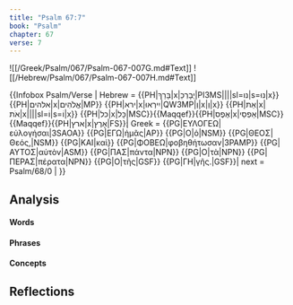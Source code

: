 ```yaml
---
title: "Psalm 67:7"
book: "Psalm"
chapter: 67
verse: 7
---
```

![[/Greek/Psalm/067/Psalm-067-007G.md#Text]]
![[/Hebrew/Psalm/067/Psalm-067-007H.md#Text]]

{{Infobox Psalm/Verse |
  Hebrew = {{PH|בָּרַךְ|x|יְבָרְכֵ|PI3MS||||sl=נו|s=נוּ|x}} {{PH|אלהים|x|אֱלֹהִים|MP}} {{PH|ירא|x|יִירְאוּ|QW3MP|וְ|x|וְ|x}} {{PH|אֵת|x|אֹת|x||||sl=וֹ|s=וֹ|x}} {{PH|כל|x|כָּל|MSC}}{{Maqqef}}{{PH|אֶפֶס|x|אַפְסֵי|MSC}}{{Maqqef}}{{PH|ארץ|x|אָרֶץ|FS}}׃|
  Greek = {{PG|ΕΥΛΟΓΕΩ|εὐλογήσαι|3SAOA}} {{PG|ΕΓΩ|ἡμᾶς|AP}} {{PG|Ο|ὁ|NSM}} {{PG|ΘΕΟΣ|Θεός,|NSM}} {{PG|ΚΑΙ|καὶ}} {{PG|ΦΟΒΕΩ|φοβηθήτωσαν|3PAMP}} {{PG|ΑΥΤΟΣ|αὐτὸν|ASM}} {{PG|ΠΑΣ|πάντα|NPN}} {{PG|Ο|τὰ|NPN}} {{PG|ΠΕΡΑΣ|πέρατα|NPN}} {{PG|Ο|τῆς|GSF}} {{PG|ΓΗ|γῆς.|GSF}}|
  next = Psalm/68/0 |
}}

## Analysis

#### Words

#### Phrases

#### Concepts

## Reflections

